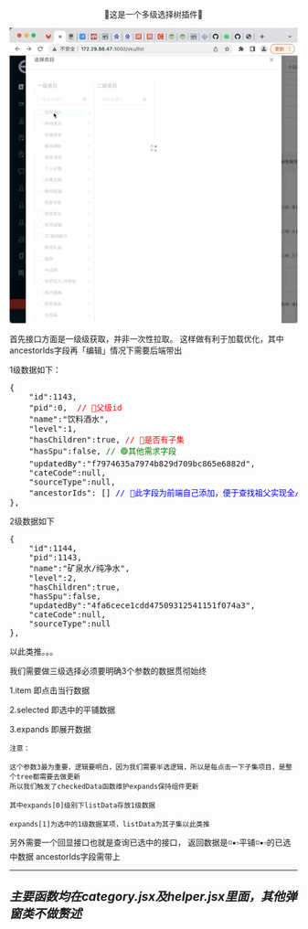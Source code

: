<!--
 * @Author: lee
 * @Date: 2022-04-02 14:28:13
 * @LastEditTime: 2022-04-07 16:28:50
-->
<p align="center">🌲这是一个多级选择树插件🌲</p>
<div align="center">
    <img src='https://github.com/z496090280/TreeSelect/blob/master/img/1648889432982720%202.gif?raw=true' />
</div>


首先接口方面是一级级获取，并非一次性拉取。
这样做有利于加载优化，其中ancestorIds字段再「编辑」情况下需要后端带出

1级数据如下：
<pre>
{
    "id":1143, 
    "pid":0,  <span style="color: red">// 🔴父级id</span> 
    "name":"饮料酒水",
    "level":1, 
    "hasChildren":true, <span style="color: red">// 🔴是否有子集</span>
    "hasSpu":false, <span style="color: green">// 🟢其他需求字段</span>
    "updatedBy":"f7974635a7974b829d709bc865e6882d",
    "cateCode":null,
    "sourceType":null,
    "ancestorIds": [] <span style="color: blue">// 🔵此字段为前端自己添加，便于查找祖父实现全/半选，多个祖先</span>
},
</pre>

2级数据如下
<pre>
{
    "id":1144,
    "pid":1143,
    "name":"矿泉水/纯净水",
    "level":2,
    "hasChildren":true,
    "hasSpu":false,
    "updatedBy":"4fa6cece1cdd47509312541151f074a3",
    "cateCode":null,
    "sourceType":null
},
</pre>
以此类推。。。

我们需要做三级选择必须要明确3个参数的数据贯彻始终

1.item  即点击当行数据

2.selected  即选中的平铺数据

3.expands   即展开数据

    注意：

    这个参数3最为重要，逻辑要明白，因为我们需要半选逻辑，所以是每点击一下子集项目，是整个tree都需要去做更新
    所以我们触发了checkedData函数维护expands保持组件更新

    其中expands[0]级别下listData存放1级数据

    expands[1]为选中的1级数据某项，listData为其子集以此类推
    


另外需要一个回显接口也就是查询已选中的接口，
返回数据是◽️▪️▫️平铺◽️▪️▫️的已选中数据
ancestorIds字段需带上

---
## *主要函数均在category.jsx及helper.jsx里面，其他弹窗类不做赘述*



